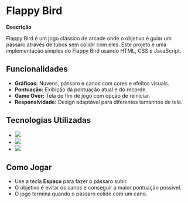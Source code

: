 # Flappy Bird

**Descrição**

Flappy Bird é um jogo clássico de arcade onde o objetivo é guiar um pássaro através de tubos sem colidir com eles. Este projeto é uma implementação simples do Flappy Bird usando HTML, CSS e JavaScript.


## Funcionalidades

- **Gráficos:** Nuvens, pássaro e canos com cores e efeitos visuais.
- **Pontuação:** Exibição da pontuação atual e do recorde.
- **Game Over:** Tela de fim de jogo com opção de reiniciar.
- **Responsividade:** Design adaptável para diferentes tamanhos de tela.

## Tecnologias Utilizadas

- <img src="https://img.shields.io/badge/HTML5-E34F26?style=for-the-badge&logo=html5&logoColor=white">
- <img src="https://img.shields.io/badge/CSS3-1572B6?style=for-the-badge&logo=css3&logoColor=white">
- <img src="https://img.shields.io/badge/JavaScript-F7DF1E?style=for-the-badge&logo=javascript&logoColor=black">

## Como Jogar

- Use a tecla **Espaço** para fazer o pássaro subir.
- O objetivo é evitar os canos e conseguir a maior pontuação possível.
- O jogo termina quando o pássaro colide com um cano.

